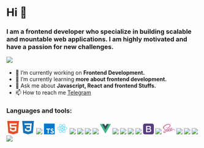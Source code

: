 <h1>Hi 👋</h1>
<h3>I am a frontend developer who specialize in building scalable and mountable web applications. I am highly motivated and have a passion for new challenges.</h3>

![](https://komarev.com/ghpvc/?username=sharipovme)

- 🔭 I’m currently working on **Frontend Development.**
- 🌱 I’m currently learning **more about frontend development.**
- 💬 Ask me about **Javascript, React and frontend Stuffs.**
- 📫 How to reach me [Telegram](https://t.me/sharipovme)

<h3>Languages and tools: </h3> 

<code><img height="35" src="./html.svg"></code> 
<code><img height="35" src="./css.svg"></code>
<code><img height="28" src="./javascript"></code> 
<code><img height="28" src="https://raw.githubusercontent.com/github/explore/80688e429a7d4ef2fca1e82350fe8e3517d3494d/topics/typescript/typescript.png"></code> 
<code><img height="31" src="https://raw.githubusercontent.com/github/explore/80688e429a7d4ef2fca1e82350fe8e3517d3494d/topics/react/react.png"></code> 
<code><img height="29" src="https://avatars.githubusercontent.com/u/13142323?s=200&v=4"></code> 
<code><img height="29" src="https://ui-lib.com/blog/wp-content/uploads/2021/12/nextjs-boilerplate-logo.png"></code> 
<code><img height="29" src="https://react-query-v3.tanstack.com/_next/static/images/emblem-light-628080660fddb35787ff6c77e97ca43e.svg"></code> 
<code><img height="29" src="https://react-query-v3.tanstack.com/_next/static/images/emblem-light-628080660fddb35787ff6c77e97ca43e.svg"></code> 
<code><img height="29" src="https://raw.githubusercontent.com/github/explore/80688e429a7d4ef2fca1e82350fe8e3517d3494d/topics/vue/vue.png"></code> 
<code><img height="27" src="https://avatars.githubusercontent.com/u/33663932?s=200&v=4"></code> 
<code><img height="27" src="https://avatars.githubusercontent.com/u/54212428?s=200&v=4"></code> 
<code><img height="27" src="https://avatars.githubusercontent.com/u/12101536?s=200&v=4"></code> 
<code><img height="32" src="https://avatars.githubusercontent.com/u/67109815?s=200&v=4"></code> 
<code><img height="28" src="https://raw.githubusercontent.com/github/explore/80688e429a7d4ef2fca1e82350fe8e3517d3494d/topics/bootstrap/bootstrap.png"></code> 
<code><img height="27" src="https://avatars.githubusercontent.com/u/20658825?s=200&v=4"></code> 
<code><img height="31" src="https://raw.githubusercontent.com/github/explore/80688e429a7d4ef2fca1e82350fe8e3517d3494d/topics/sass/sass.png"></code>
<code><img height="28" src="https://avatars.githubusercontent.com/u/1335026?s=200&v=4"></code> 
<code><img height="31" src="https://avatars.githubusercontent.com/u/32372333?s=200&v=4"></code> 
<code><img height="28" src="https://user-images.githubusercontent.com/4060187/61057426-4e5a4600-a3c3-11e9-9114-630743e05814.png"></code>
<code><img height="28" src="https://www.gitbook.com/cdn-cgi/image/width=40,height=40,fit=contain,dpr=2,format=auto/https%3A%2F%2F1143667985-files.gitbook.io%2F~%2Ffiles%2Fv0%2Fb%2Fgitbook-legacy-files%2Fo%2Fspaces%252F-L9iS6Wm2hynS5H9Gj7j%252Favatar.png%3Fgeneration%3D1523462254548780%26alt%3Dmedia"></code> 
